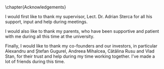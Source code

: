 \chapter{Acknowledgements}

I would first like to thank my supervisor, Lect. Dr. Adrian Sterca for all his
support, input and help during meetings.

I would also like to thank my parents, who have been supportive and patient
with me during all this time at the university.

Finally, I would like to thank my co-founders and our investors, in particular
Alexandru and Ștefan Gugurel, Andreea Mihalcea, Cătălina Rusu and Vlad Stan,
for their trust and help during my time working together.
I've made a lot of friends during this time.
